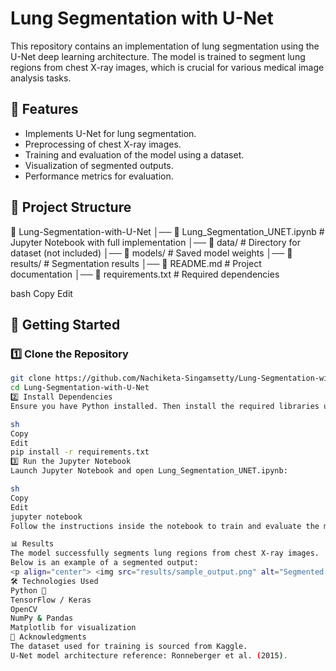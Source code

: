 # Lung Segmentation with U-Net

This repository contains an implementation of lung segmentation using the U-Net deep learning architecture. The model is trained to segment lung regions from chest X-ray images, which is crucial for various medical image analysis tasks.

## 📌 Features
- Implements U-Net for lung segmentation.
- Preprocessing of chest X-ray images.
- Training and evaluation of the model using a dataset.
- Visualization of segmented outputs.
- Performance metrics for evaluation.

## 📂 Project Structure
📁 Lung-Segmentation-with-U-Net │── 📜 Lung_Segmentation_UNET.ipynb # Jupyter Notebook with full implementation │── 📁 data/ # Directory for dataset (not included) │── 📁 models/ # Saved model weights │── 📁 results/ # Segmentation results │── 📜 README.md # Project documentation │── 📜 requirements.txt # Required dependencies

bash
Copy
Edit

## 🚀 Getting Started

### 1️⃣ Clone the Repository
```sh
git clone https://github.com/Nachiketa-Singamsetty/Lung-Segmentation-with-U-Net.git
cd Lung-Segmentation-with-U-Net
2️⃣ Install Dependencies
Ensure you have Python installed. Then install the required libraries using:

sh
Copy
Edit
pip install -r requirements.txt
3️⃣ Run the Jupyter Notebook
Launch Jupyter Notebook and open Lung_Segmentation_UNET.ipynb:

sh
Copy
Edit
jupyter notebook
Follow the instructions inside the notebook to train and evaluate the model.

📊 Results
The model successfully segments lung regions from chest X-ray images.
Below is an example of a segmented output:
<p align="center"> <img src="results/sample_output.png" alt="Segmented Lung Example" width="500px"> </p>
🛠 Technologies Used
Python 🐍
TensorFlow / Keras
OpenCV
NumPy & Pandas
Matplotlib for visualization
🤝 Acknowledgments
The dataset used for training is sourced from Kaggle.
U-Net model architecture reference: Ronneberger et al. (2015).
